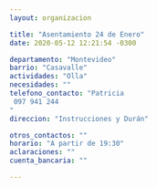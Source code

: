 ```yaml
---
layout: organizacion

title: "Asentamiento 24 de Enero"
date: 2020-05-12 12:21:54 -0300

departamento: "Montevideo"
barrio: "Casavalle"
actividades: "Olla"
necesidades: ""
telefono_contacto: "Patricia
 097 941 244
"
direccion: "Instrucciones y Durán"

otros_contactos: ""
horario: "A partir de 19:30"
aclaraciones: ""
cuenta_bancaria: ""

---
```

